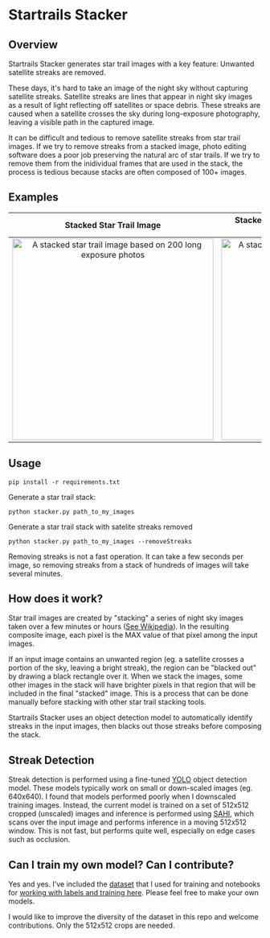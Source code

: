 # Startrails Stacker

## Overview

Startrails Stacker generates star trail images with a key feature: Unwanted satellite streaks are removed.

These days, it's hard to take an image of the night sky without capturing satellite streaks. Satellite streaks are lines that appear in night sky images as a result of light reflecting off satellites or space debris. These streaks are caused when a satellite crosses the sky during long-exposure photography, leaving a visible path in the captured image.

It can be difficult and tedious to remove satellite streaks from star trail images. If we try to remove streaks from a stacked image, photo editing software does a poor job preserving the natural arc of star trails. If we try to remove them from the inidividual frames that are used in the stack, the process is tedious because stacks are often composed of 100+ images.

## Examples

Stacked Star Trail Image             |  Stacked Star Trail Image w/ Satellite Streaks Removed
:-------------------------:|:-------------------------:
<img src="https://github.com/gkyle/startrails/blob/main/docs/images/example_stacked_image.jpg?raw=true" alt="A stacked star trail image based on 200 long exposure photos" width="400"/>  |  <img src="https://github.com/gkyle/startrails/blob/main/docs/images/example_stacked_image_streaks_removed.jpg?raw=true" alt="A stacked star trail image with satellite streaks removed" width="400"/>

## Usage

`pip install -r requirements.txt`

Generate a star trail stack:

`python stacker.py path_to_my_images`

Generate a star trail stack with satelite streaks removed

`python stacker.py path_to_my_images --removeStreaks`

Removing streaks is not a fast operation. It can take a few seconds per image, so removing streaks from a stack of hundreds of images will take several minutes.

## How does it work?

Star trail images are created by "stacking" a series of night sky images taken over a few minutes or hours ([See Wikipedia](https://en.wikipedia.org/wiki/Star_trail)). In the resulting composite image, each pixel is the MAX value of that pixel among the input images.

If an input image contains an unwanted region (eg. a satellite crosses a portion of the sky, leaving a bright streak), the region can be "blacked out" by drawing a black rectangle over it. When we stack the images, some other images in the stack will have brighter pixels in that region that will be included in the final "stacked" image. This is a process that can be done manually before stacking with other star trail stacking tools.

Startrails Stacker uses an object detection model to automatically identify streaks in the input images, then blacks out those streaks before composing the stack.

## Streak Detection

Streak detection is performed using a fine-tuned [YOLO](https://docs.ultralytics.com/) object detection model. These models typically work on small or down-scaled images (eg. 640x640). I found that models performed poorly when I downscaled training images. Instead, the current model is trained on a set of 512x512 cropped (unscaled) images and inference is performed using [SAHI](https://github.com/obss/sahi), which scans over the input image and performs inference in a moving 512x512 window. This is not fast, but performs quite well, especially on edge cases such as occlusion.

## Can I train my own model? Can I contribute?

Yes and yes. I've included the [dataset](https://github.com/gkyle/startrails/tree/main/data/512) that I used for training and notebooks for [working with labels and training here](https://github.com/gkyle/startrails/tree/main/training). Please feel free to make your own models.

I would like to improve the diversity of the dataset in this repo and welcome contributions. Only the 512x512 crops are needed.
